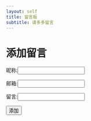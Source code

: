 ```yaml
---
layout: self
title: 留言板
subtitle: 请多多留言
---
```

<html>
<body>
        <h1>添加留言</h1>
        <form action="" method="post">
        <p>昵称:<input type="text" name="name"></p>
        <p>邮箱:<input type="text" name="email"></p>
        <p>留言:<input type="text" name="comment"></p>
        <input type="submit" value="添加">

</form>
</body>
</html>
